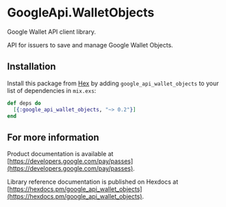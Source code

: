 # GoogleApi.WalletObjects

Google Wallet API client library.

API for issuers to save and manage Google Wallet Objects.

## Installation

Install this package from [Hex](https://hex.pm) by adding
`google_api_wallet_objects` to your list of dependencies in `mix.exs`:

```elixir
def deps do
  [{:google_api_wallet_objects, "~> 0.2"}]
end
```

## For more information

Product documentation is available at [https://developers.google.com/pay/passes](https://developers.google.com/pay/passes).

Library reference documentation is published on Hexdocs at
[https://hexdocs.pm/google_api_wallet_objects](https://hexdocs.pm/google_api_wallet_objects).
